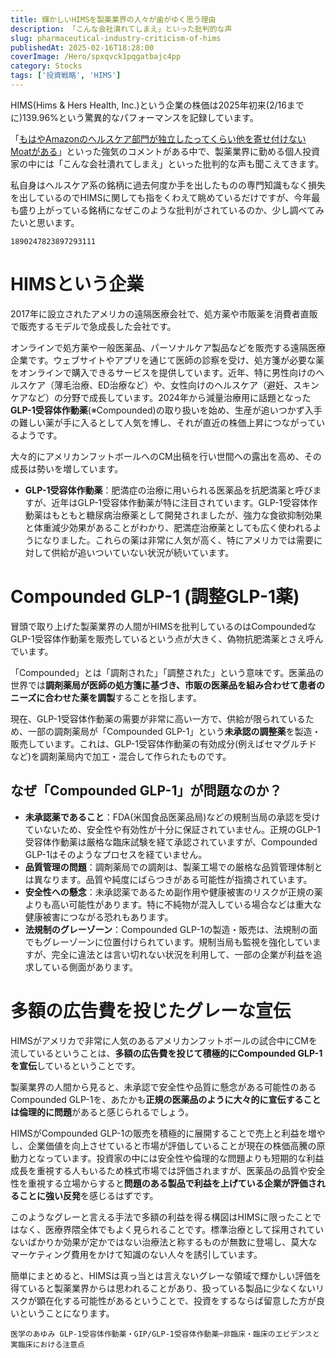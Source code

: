 ```yaml
---
title: 輝かしいHIMSを製薬業界の人々が歯がゆく思う理由
description: 「こんな会社潰れてしまえ」といった批判的な声
slug: pharmaceutical-industry-criticism-of-hims
publishedAt: 2025-02-16T18:28:00
coverImage: /Hero/spxqvck1pqgatbajc4pp
category: Stocks
tags: ['投資戦略', 'HIMS']
---
```


HIMS(Hims & Hers Health, Inc.)という企業の株価は2025年初来(2/16までに)139.96%という驚異的なパフォーマンスを記録しています。

「[もはやAmazonのヘルスケア部門が独立したってくらい他を寄せ付けないMoatがある](https://x.com/duketoyo123/status/1890710994692817182)」といった強気のコメントがある中で、製薬業界に勤める個人投資家の中には「こんな会社潰れてしまえ」といった批判的な声も聞こえてきます。

私自身はヘルスケア系の銘柄に過去何度か手を出したものの専門知識もなく損失を出しているのでHIMSに関しても指をくわえて眺めているだけですが、今年最も盛り上がっている銘柄になぜこのような批判がされているのか、少し調べてみたいと思います。

```twitter
1890247823897293111
```

# HIMSという企業

2017年に設立されたアメリカの遠隔医療会社で、処方薬や市販薬を消費者直販で販売するモデルで急成長した会社です。

オンラインで処方薬や一般医薬品、パーソナルケア製品などを販売する遠隔医療企業です。ウェブサイトやアプリを通じて医師の診察を受け、処方箋が必要な薬をオンラインで購入できるサービスを提供しています。近年、特に男性向けのヘルスケア（薄毛治療、ED治療など）や、女性向けのヘルスケア（避妊、スキンケアなど）の分野で成長しています。2024年から減量治療用に話題となった**GLP-1受容体作動薬**(※Compounded)の取り扱いを始め、生産が追いつかず入手の難しい薬が手に入るとして人気を博し、それが直近の株価上昇につながっているようです。

大々的にアメリカンフットボールへのCM出稿を行い世間への露出を高め、その成長は勢いを増しています。

- **GLP-1受容体作動薬**：肥満症の治療に用いられる医薬品を抗肥満薬と呼びますが、近年はGLP-1受容体作動薬が特に注目されています。GLP-1受容体作動薬はもともと糖尿病治療薬として開発されましたが、強力な食欲抑制効果と体重減少効果があることがわかり、肥満症治療薬としても広く使われるようになりました。これらの薬は非常に人気が高く、特にアメリカでは需要に対して供給が追いついていない状況が続いています。

# Compounded GLP-1 (調整GLP-1薬)

冒頭で取り上げた製薬業界の人間がHIMSを批判しているのはCompoundedなGLP-1受容体作動薬を販売しているという点が大きく、偽物抗肥満薬とさえ呼んでいます。

「Compounded」とは「調剤された」「調整された」という意味です。医薬品の世界では**調剤薬局が医師の処方箋に基づき、市販の医薬品を組み合わせて患者のニーズに合わせた薬を調製**することを指します。

現在、GLP-1受容体作動薬の需要が非常に高い一方で、供給が限られているため、一部の調剤薬局が「Compounded GLP-1」という**未承認の調整薬**を製造・販売しています。これは、GLP-1受容体作動薬の有効成分(例えばセマグルチドなど)を調剤薬局内で加工・混合して作られたものです。

## なぜ「Compounded GLP-1」が問題なのか？

- **未承認薬であること**：FDA(米国食品医薬品局)などの規制当局の承認を受けていないため、安全性や有効性が十分に保証されていません。正規のGLP-1受容体作動薬は厳格な臨床試験を経て承認されていますが、Compounded GLP-1はそのようなプロセスを経ていません。
- **品質管理の問題**：調剤薬局での調剤は、製薬工場での厳格な品質管理体制とは異なります。品質や純度にばらつきがある可能性が指摘されています。
- **安全性への懸念**：未承認薬であるため副作用や健康被害のリスクが正規の薬よりも高い可能性があります。特に不純物が混入している場合などは重大な健康被害につながる恐れもあります。
- **法規制のグレーゾーン**：Compounded GLP-1の製造・販売は、法規制の面でもグレーゾーンに位置付けられています。規制当局も監視を強化していますが、完全に違法とは言い切れない状況を利用して、一部の企業が利益を追求している側面があります。

# 多額の広告費を投じたグレーな宣伝

HIMSがアメリカで非常に人気のあるアメリカンフットボールの試合中にCMを流しているということは、**多額の広告費を投じて積極的にCompounded GLP-1を宣伝**しているということです。

製薬業界の人間から見ると、未承認で安全性や品質に懸念がある可能性のあるCompounded GLP-1を、あたかも**正規の医薬品のように大々的に宣伝することは倫理的に問題**があると感じられるでしょう。

HIMSがCompounded GLP-1の販売を積極的に展開することで売上と利益を増やし、企業価値を向上させていると市場が評価していることが現在の株価高騰の原動力となっています。投資家の中には安全性や倫理的な問題よりも短期的な利益成長を重視する人もいるため株式市場では評価されますが、医薬品の品質や安全性を重視する立場からすると**問題のある製品で利益を上げている企業が評価されることに強い反発**を感じるはずです。

このようなグレーと言える手法で多額の利益を得る構図はHIMSに限ったことではなく、医療界隈全体でもよく見られることです。標準治療として採用されていないばかりか効果が定かではない治療法と称するものが無数に登場し、莫大なマーケティング費用をかけて知識のない人々を誘引しています。

簡単にまとめると、HIMSは真っ当とは言えないグレーな領域で輝かしい評価を得ていると製薬業界からは思われることがあり、扱っている製品に少なくないリスクが顕在化する可能性があるということで、投資をするならば留意した方が良いということになります。

```amazon:B0CYP6WMTW
医学のあゆみ GLP-1受容体作動薬・GIP/GLP-1受容体作動薬─非臨床・臨床のエビデンスと実臨床における注意点
```
